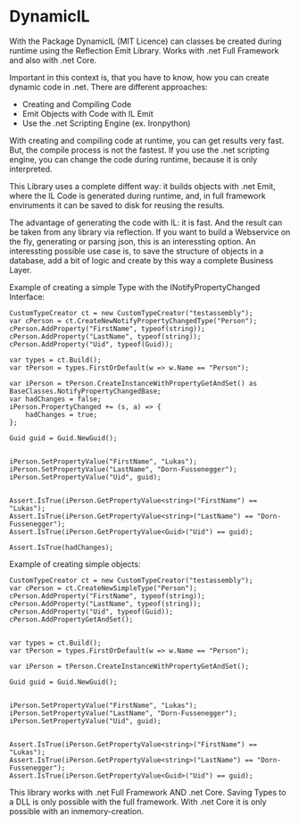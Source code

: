 
# DynamicIL

With the Package DynamicIL (MIT Licence) can classes be created during runtime using the Reflection Emit Library. Works with .net Full Framework and also with .net Core.

Important in this context is, that you have to know, how you can create dynamic code in .net. There are different approaches:

* Creating and Compiling Code
* Emit Objects with Code with IL Emit
* Use the .net Scripting Engine (ex. Ironpython)

With creating and compiling code at runtime, you can get results very fast. But, the compile process is not the fastest. If you use the .net scripting engine, you can change the code during runtime, because it is only interpreted. 

This Library uses a complete diffent way: it builds objects with .net Emit, where the IL Code is generated during runtime, and, in full framework enviruments it can be saved to disk for reusing the results.

The advantage of generating the code with IL: it is fast. And the result can be taken from any library via reflection. If you want to build a Webservice on the fly, generating or parsing json, this is an interessting option.
An interessting possible use case is, to save the structure of objects in a database, add a bit of logic and create by this way a complete Business Layer.


Example of creating a simple Type with the INotifyPropertyChanged Interface:

    CustomTypeCreator ct = new CustomTypeCreator("testassembly");
    var cPerson = ct.CreateNewNotifyPropertyChangedType("Person");
    cPerson.AddProperty("FirstName", typeof(string));
    cPerson.AddProperty("LastName", typeof(string));
    cPerson.AddProperty("Uid", typeof(Guid));
    
    var types = ct.Build();
    var tPerson = types.FirstOrDefault(w => w.Name == "Person");
    
    var iPerson = tPerson.CreateInstanceWithPropertyGetAndSet() as BaseClasses.NotifyPropertyChangedBase;
    var hadChanges = false;
    iPerson.PropertyChanged += (s, a) => {
        hadChanges = true;
    };
    
    Guid guid = Guid.NewGuid();
    
    
    iPerson.SetPropertyValue("FirstName", "Lukas");
    iPerson.SetPropertyValue("LastName", "Dorn-Fussenegger");
    iPerson.SetPropertyValue("Uid", guid);
    
    
    Assert.IsTrue(iPerson.GetPropertyValue<string>("FirstName") == "Lukas");
    Assert.IsTrue(iPerson.GetPropertyValue<string>("LastName") == "Dorn-Fussenegger");
    Assert.IsTrue(iPerson.GetPropertyValue<Guid>("Uid") == guid);
    
    Assert.IsTrue(hadChanges);

Example of creating simple objects:

    CustomTypeCreator ct = new CustomTypeCreator("testassembly");
    var cPerson = ct.CreateNewSimpleType("Person");
    cPerson.AddProperty("FirstName", typeof(string));
    cPerson.AddProperty("LastName", typeof(string));
    cPerson.AddProperty("Uid", typeof(Guid));
    cPerson.AddPropertyGetAndSet();
    
    
    var types = ct.Build();
    var tPerson = types.FirstOrDefault(w => w.Name == "Person");
    
    var iPerson = tPerson.CreateInstanceWithPropertyGetAndSet();
    
    Guid guid = Guid.NewGuid();
    
    
    iPerson.SetPropertyValue("FirstName", "Lukas");
    iPerson.SetPropertyValue("LastName", "Dorn-Fussenegger");
    iPerson.SetPropertyValue("Uid", guid);
    
    
    Assert.IsTrue(iPerson.GetPropertyValue<string>("FirstName") == "Lukas");
    Assert.IsTrue(iPerson.GetPropertyValue<string>("LastName") == "Dorn-Fussenegger");
    Assert.IsTrue(iPerson.GetPropertyValue<Guid>("Uid") == guid);

This library works with .net Full Framework AND .net Core. Saving Types to a DLL is only possible with the full framework. With .net Core it is only possible with an inmemory-creation.


